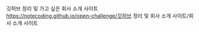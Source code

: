 깃허브 정리 및 가고 싶은 회사 소개 사이트 <br>
https://notecoding.github.io/open-challenge/깃허브 정리 및 회사 소개 사이트/회사 소개 사이트
